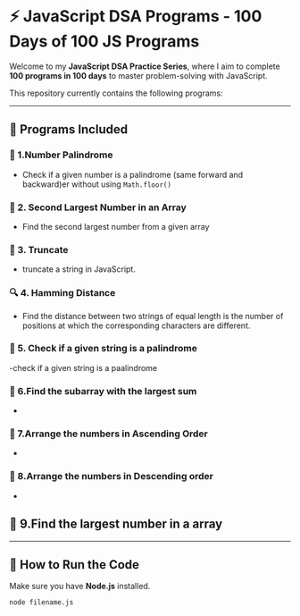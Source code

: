 # ⚡ JavaScript DSA Programs - 100 Days of 100 JS Programs

Welcome to my **JavaScript DSA Practice Series**, where I aim to complete **100 programs in 100 days** to master problem-solving with JavaScript.

This repository currently contains the following programs:

---

## 📘 Programs Included

### 🔢 1.Number Palindrome
- Check if a given number is a palindrome (same forward and backward)er without using `Math.floor()`

### 🧮 2. Second Largest Number in an Array
- Find the second largest number from a given array

### 🔁 3. Truncate 
- truncate a string in JavaScript.

### 🔍 4. Hamming Distance
- Find the distance between two strings of equal length is the number of positions at which the corresponding characters are different.

### 🔄 5. Check if a given string is a palindrome
-check if a given string is a paalindrome

### 🔢 6.Find the subarray with the largest sum
- 
### 🔢 7.Arrange the numbers in Ascending Order
- 
### 🔢 8.Arrange the numbers in Descending order
- 
 🔢 9.Find the largest number in a array
- 
---

## 🚀 How to Run the Code

Make sure you have **Node.js** installed.

```bash
node filename.js
